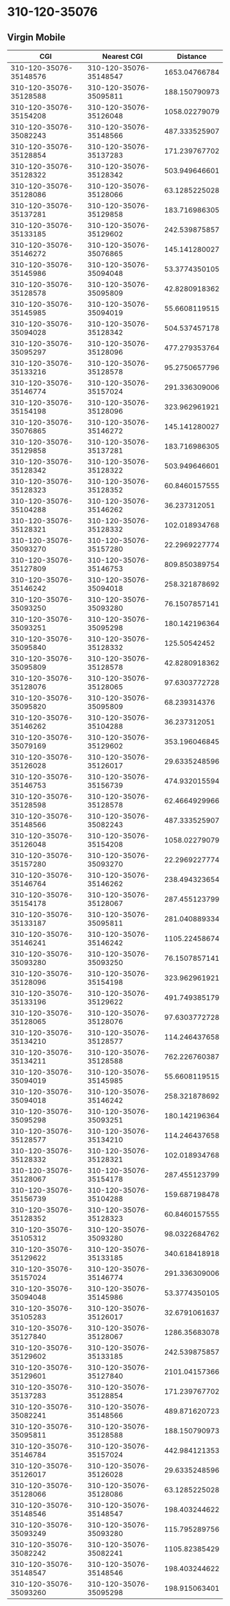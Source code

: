 # 310-120-35076
## Virgin Mobile


| CGI | Nearest CGI | Distance |
|-----|-------------|----------|
| 310-120-35076-35148576 | 310-120-35076-35148547 | 1653.04766784 |
| 310-120-35076-35128588 | 310-120-35076-35095811 | 188.150790973 |
| 310-120-35076-35154208 | 310-120-35076-35126048 | 1058.02279079 |
| 310-120-35076-35082243 | 310-120-35076-35148566 | 487.333525907 |
| 310-120-35076-35128854 | 310-120-35076-35137283 | 171.239767702 |
| 310-120-35076-35128322 | 310-120-35076-35128342 | 503.949646601 |
| 310-120-35076-35128086 | 310-120-35076-35128066 | 63.1285225028 |
| 310-120-35076-35137281 | 310-120-35076-35129858 | 183.716986305 |
| 310-120-35076-35133185 | 310-120-35076-35129602 | 242.539875857 |
| 310-120-35076-35146272 | 310-120-35076-35076865 | 145.141280027 |
| 310-120-35076-35145986 | 310-120-35076-35094048 | 53.3774350105 |
| 310-120-35076-35128578 | 310-120-35076-35095809 | 42.8280918362 |
| 310-120-35076-35145985 | 310-120-35076-35094019 | 55.6608119515 |
| 310-120-35076-35094028 | 310-120-35076-35128342 | 504.537457178 |
| 310-120-35076-35095297 | 310-120-35076-35128096 | 477.279353764 |
| 310-120-35076-35133216 | 310-120-35076-35128578 | 95.2750657796 |
| 310-120-35076-35146774 | 310-120-35076-35157024 | 291.336309006 |
| 310-120-35076-35154198 | 310-120-35076-35128096 | 323.962961921 |
| 310-120-35076-35076865 | 310-120-35076-35146272 | 145.141280027 |
| 310-120-35076-35129858 | 310-120-35076-35137281 | 183.716986305 |
| 310-120-35076-35128342 | 310-120-35076-35128322 | 503.949646601 |
| 310-120-35076-35128323 | 310-120-35076-35128352 | 60.8460157555 |
| 310-120-35076-35104288 | 310-120-35076-35146262 | 36.237312051 |
| 310-120-35076-35128321 | 310-120-35076-35128332 | 102.018934768 |
| 310-120-35076-35093270 | 310-120-35076-35157280 | 22.2969227774 |
| 310-120-35076-35127809 | 310-120-35076-35146753 | 809.850389754 |
| 310-120-35076-35146242 | 310-120-35076-35094018 | 258.321878692 |
| 310-120-35076-35093250 | 310-120-35076-35093280 | 76.1507857141 |
| 310-120-35076-35093251 | 310-120-35076-35095298 | 180.142196364 |
| 310-120-35076-35095840 | 310-120-35076-35128332 | 125.50542452 |
| 310-120-35076-35095809 | 310-120-35076-35128578 | 42.8280918362 |
| 310-120-35076-35128076 | 310-120-35076-35128065 | 97.6303772728 |
| 310-120-35076-35095820 | 310-120-35076-35095809 | 68.239314376 |
| 310-120-35076-35146262 | 310-120-35076-35104288 | 36.237312051 |
| 310-120-35076-35079169 | 310-120-35076-35129602 | 353.196046845 |
| 310-120-35076-35126028 | 310-120-35076-35126017 | 29.6335248596 |
| 310-120-35076-35146753 | 310-120-35076-35156739 | 474.932015594 |
| 310-120-35076-35128598 | 310-120-35076-35128578 | 62.4664929966 |
| 310-120-35076-35148566 | 310-120-35076-35082243 | 487.333525907 |
| 310-120-35076-35126048 | 310-120-35076-35154208 | 1058.02279079 |
| 310-120-35076-35157280 | 310-120-35076-35093270 | 22.2969227774 |
| 310-120-35076-35146764 | 310-120-35076-35146262 | 238.494323654 |
| 310-120-35076-35154178 | 310-120-35076-35128067 | 287.455123799 |
| 310-120-35076-35133187 | 310-120-35076-35095811 | 281.040889334 |
| 310-120-35076-35146241 | 310-120-35076-35146242 | 1105.22458674 |
| 310-120-35076-35093280 | 310-120-35076-35093250 | 76.1507857141 |
| 310-120-35076-35128096 | 310-120-35076-35154198 | 323.962961921 |
| 310-120-35076-35133196 | 310-120-35076-35129622 | 491.749385179 |
| 310-120-35076-35128065 | 310-120-35076-35128076 | 97.6303772728 |
| 310-120-35076-35134210 | 310-120-35076-35128577 | 114.246437658 |
| 310-120-35076-35134211 | 310-120-35076-35128588 | 762.226760387 |
| 310-120-35076-35094019 | 310-120-35076-35145985 | 55.6608119515 |
| 310-120-35076-35094018 | 310-120-35076-35146242 | 258.321878692 |
| 310-120-35076-35095298 | 310-120-35076-35093251 | 180.142196364 |
| 310-120-35076-35128577 | 310-120-35076-35134210 | 114.246437658 |
| 310-120-35076-35128332 | 310-120-35076-35128321 | 102.018934768 |
| 310-120-35076-35128067 | 310-120-35076-35154178 | 287.455123799 |
| 310-120-35076-35156739 | 310-120-35076-35104288 | 159.687198478 |
| 310-120-35076-35128352 | 310-120-35076-35128323 | 60.8460157555 |
| 310-120-35076-35105312 | 310-120-35076-35093280 | 98.0322684762 |
| 310-120-35076-35129622 | 310-120-35076-35133185 | 340.618418918 |
| 310-120-35076-35157024 | 310-120-35076-35146774 | 291.336309006 |
| 310-120-35076-35094048 | 310-120-35076-35145986 | 53.3774350105 |
| 310-120-35076-35105283 | 310-120-35076-35126017 | 32.6791061637 |
| 310-120-35076-35127840 | 310-120-35076-35128067 | 1286.35683078 |
| 310-120-35076-35129602 | 310-120-35076-35133185 | 242.539875857 |
| 310-120-35076-35129601 | 310-120-35076-35127840 | 2101.04157366 |
| 310-120-35076-35137283 | 310-120-35076-35128854 | 171.239767702 |
| 310-120-35076-35082241 | 310-120-35076-35148566 | 489.871620723 |
| 310-120-35076-35095811 | 310-120-35076-35128588 | 188.150790973 |
| 310-120-35076-35146784 | 310-120-35076-35157024 | 442.984121353 |
| 310-120-35076-35126017 | 310-120-35076-35126028 | 29.6335248596 |
| 310-120-35076-35128066 | 310-120-35076-35128086 | 63.1285225028 |
| 310-120-35076-35148546 | 310-120-35076-35148547 | 198.403244622 |
| 310-120-35076-35093249 | 310-120-35076-35093280 | 115.795289756 |
| 310-120-35076-35082242 | 310-120-35076-35082241 | 1105.82385429 |
| 310-120-35076-35148547 | 310-120-35076-35148546 | 198.403244622 |
| 310-120-35076-35093260 | 310-120-35076-35095298 | 198.915063401 |
